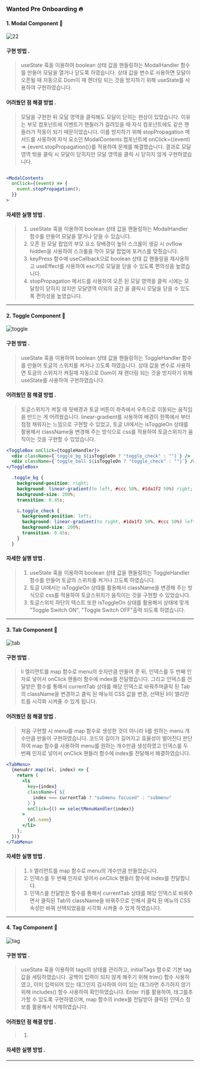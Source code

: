 ### Wanted Pre Onboarding 🔥

#### 1. Modal Component 🍕

![22](https://user-images.githubusercontent.com/85574104/152647073-e196c5a4-30aa-4df3-af8d-69ae23ec2985.gif)

#### 구현 방법 .

> useState 훅을 이용하여 boolean 상태 값을 핸들링하는 ModalHandler 함수를 만들어 모달을 열거나 닫도록 하였습니다.
> 상태 값을 변수로 사용하면 모달이 오픈될 때 자동으로 Dom이 재 렌더링 되는 것을 방지하기 위해 useState를 사용하여 구현하였습니다.

#### 어려웠던 점 해결 방법 .

> 모달을 구현한 뒤 모달 영역을 클릭해도 모달이 닫히는 현상이 있었습니다. 이유는 부모 컴포넌트에 이벤트가 핸들러가 걸려있을 때 자식 컴포넌트에도 같은 핸들러가 작동이 되기 때문이었습니다. 이를 방지하기 위해 stopPropagation 메서드를 사용하여 자식 요소인 ModalContents 컴포넌트에 onClick={(event) => {event.stopPropagation()}를 적용하여 문제를 해결했습니다. 결과로 모달 영역 밖을 클릭 시 모달이 닫히지만 모달 영역을 클릭 시 닫히지 않게 구현하였습니다.

```jsx

<ModalContents
  onClick={(event) => {
    event.stopPropagation();
  }}
>

```

#### 자세한 실행 방법 .

> 1. useState 훅을 이용하여 boolean 상태 값을 핸들링하는 ModalHandler 함수를 만들어 모달을 열거나 닫을 수 있습니다.
> 2. 오픈 된 모달 팝업의 부모 요소 뒷배경이 높아 스크롤이 생길 시 ovflow hidden을 사용하여 스크롤을 막아 모달 팝업에 포커스를 맞췄습니다.
> 3. keyPress 함수에 useCallback으로 boolean 상태 값 핸들링을 재사용하고 useEffect를 사용하여 esc키로 모달을 닫을 수 있도록 편의성을 높였습니다.
> 4. stopPropagation 메서드를 사용하여 오픈 된 모달 영역을 클릭 시에는 모달창이 닫히지 않지만 모달영역 이외의 공간 을 클릭시 모달을 닫을 수 있도록 편의성을 높였습니다.

---

#### 2. Toggle Component 🍕

![toggle](https://user-images.githubusercontent.com/85574104/152837336-10015baa-dae0-4d72-bc78-960667724a2d.gif)

#### 구현 방법 .

> useState 훅을 이용하여 boolean 상태 값을 핸들링하는 ToggleHandler 함수를 만들어 토글의 스위치를 켜거나 끄도록 하였습니다.
> 상태 값을 변수로 사용하면 토글의 스위치가 켜질때 자동으로 Dom이 재 렌더링 되는 것을 방지하기 위해 useState를 사용하여 구현하였습니다.

#### 어려웠던 점 해결 방법 .

> 토글스위치가 켜질 때 뒷배경과 토글 버튼이 좌측에서 우측으로 이동되는 움직임을 만드는 게 어려웠습니다. linear-gradient를 사용하여 배경이 한쪽에서 부터 점점 채워지는 느낌으로 구현할 수 있었고, 토글 UI에서는 isToggleOn 상태를 활용해서 className을 변경해 주는 방식으로 css를 적용하여 토글스위치가 움직이는 것을 구현할 수 있었습니다.

```jsx
<ToggleBox onClick={toggleHandler}>
  <div className={`toggle_bg ${isToggleOn ? "toggle_check" : ""}`} />
  <div className={`toggle_ball ${isToggleOn ? "toggle_check" : ""}`} />
</ToggleBox>
```

```css
  .toggle_bg {
    background-position: right;
    background: linear-gradient(to left, #ccc 50%, #1da1f2 50%) right;
    background-size: 200%;
    transition: 0.45s;

    &.toggle_check {
      background-position: left;
      background: linear-gradient(to right, #1da1f2 50%, #ccc 50%) left;
      background-size: 200%;
      transition: 0.45s;
    }
  }
```

#### 자세한 실행 방법 .

> 1. useState 훅을 이용하여 boolean 상태 값을 핸들링하는 ToggleHandler 함수를 만들어 토글의 스위치를 켜거나 끄도록 하였습니다.
> 2. 토글 UI에서는 isToggleOn 상태를 활용해서 className을 변경해 주는 방식으로 css를 적용하여 토글스위치가 움직이는 것을 구현할 수 있었습니다.
> 3. 토글스위치 하단의 텍스트 또한 isToggleOn 상태를 활용해서 상태에 맞게 "Toggle Switch ON", "Toggle Switch OFF"출력 되도록 하였습니다.

---

#### 3. Tab Component 🍕

![tab](https://user-images.githubusercontent.com/85574104/152844303-f1502168-3f74-4270-b98d-56d9e35d157e.gif)

#### 구현 방법 .

> li 엘리먼트를 map 함수로 menu의 숫자만큼 만들어 준 뒤, 인덱스를 두 번째 인자로 넣어서 onClick 핸들러 함수에 index를 전달했습니다. 그리고 인덱스를 전달받은 함수를 통해서 currentTab 상태를 해당 인덱스로 바꿔주며클릭 된 Tab의 className을 변경하고 클릭 된 메뉴의 CSS 값을 변경, 선택된 li이 엘리먼트를 시각화 시켜줄 수 있게 됩니다.

#### 어려웠던 점 해결 방법 .

> 처음 구현할 시 menu를 map 함수로 생성한 것이 아니라 li를 원하는 menu 개수만큼 만들어 구현하였습니다. 코드의 길이가 길어지고 효율성이 떨어진다 판단하여 map 함수를 사용하여 menu를 원하는 개수만큼 생성하였고 인덱스를 두 번째 인자로 넣어서 onClick 핸들러 함수에 index를 전달해서 해결하였습니다.

```jsx
<TabMenu>
  {menuArr.map((el, index) => {
    return (
      <li
        key={index}
        className={`${
          index === currentTab ? "submenu focused" : "submenu"
        }`}
        onClick={() => selectMenuHandler(index)}
      >
        {el.name}
      </li>
    );
  })}
</TabMenu>
```

#### 자세한 실행 방법 .

> 1. li 엘리먼트를 map 함수로 menu의 개수만큼 만들었습니다.
> 2. 인덱스를 두 번째 인자로 넣어서 onClick 핸들러 함수에 index를 전달합니다.
> 3. 인덱스를 전달받은 함수를 통해서 currentTab 상태를 해당 인덱스로 바꿔주면서 클릭된 Tab의 className을 바꿔주므로 인해서 클릭 된 메뉴의 CSS 속성만 바꿔 선택되었음을 시각화 시켜줄 수 있게 하였습니다.
 
---

#### 4. Tag Component 🍕

![tag](https://user-images.githubusercontent.com/85574104/152848563-5b0af22a-541b-47d9-9cc5-ce288260247d.gif)

#### 구현 방법 .

> useState 훅을 이용하여 tags의 상태를 관리하고, initialTags 함수로 기본 tag 값을 세팅하였습니다. 공백이 입력이 되지 않게 해주기 위해 trim() 함수 사용하였고, 이미 입력되어 있는 태그인지 검사하여 이미 있는 태그라면 추가하지 않기 위해 includes() 함수 사용하여 확인하였습니다. Enter 키를 활용하여, 태그를추가할 수 있도록 구현하였으며, map 함수의 index를 전달받아 클릭된 인덱스 정보를 활용해서 삭제하였습니다.

#### 어려웠던 점 해결 방법 .

> 1. 

#### 자세한 실행 방법 .

 
---
